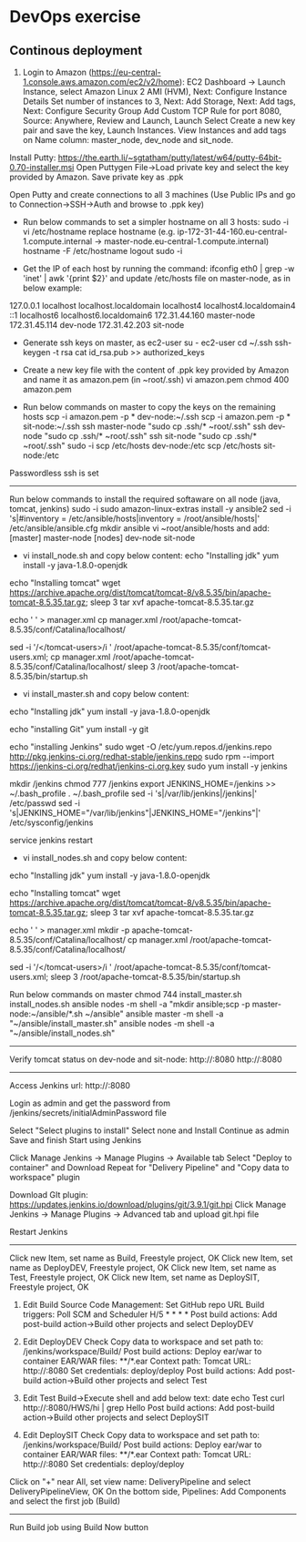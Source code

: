 # DevOps exercise 
## Continous deployment

1. Login to Amazon (https://eu-central-1.console.aws.amazon.com/ec2/v2/home):
EC2 Dashboard -> Launch Instance, select Amazon Linux 2 AMI (HVM), Next: Configure Instance Details
Set number of instances to 3, Next: Add Storage, Next: Add tags, Next: Configure Security Group
Add Custom TCP Rule for port 8080, Source: Anywhere, Review and Launch, Launch
Select Create a new key pair and save the key, Launch Instances.
View Instances and add tags on Name column: master_node, dev_node and sit_node.

Install Putty: https://the.earth.li/~sgtatham/putty/latest/w64/putty-64bit-0.70-installer.msi
Open Puttygen
File->Load private key and select the key provided by Amazon.
Save private key as .ppk

Open Putty and create connections to all 3 machines (Use Public IPs and go to Connection->SSH->Auth and browse to .ppk key)

- Run below commands to set a simpler hostname on all 3 hosts:
sudo -i
vi /etc/hostname
replace hostname (e.g. ip-172-31-44-160.eu-central-1.compute.internal -> master-node.eu-central-1.compute.internal)
hostname -F /etc/hostname
logout
sudo -i

- Get the IP of each host by running the command: ifconfig eth0 | grep -w 'inet' | awk '{print $2}'
and update /etc/hosts file on master-node, as in below example:

127.0.0.1   localhost localhost.localdomain localhost4 localhost4.localdomain4
::1         localhost6 localhost6.localdomain6
172.31.44.160 master-node
172.31.45.114 dev-node
172.31.42.203 sit-node

- Generate ssh keys on master, as ec2-user
su - ec2-user
cd ~/.ssh
ssh-keygen -t rsa
cat id_rsa.pub >> authorized_keys

- Create a new key file with the content of .ppk key provided by Amazon and name it as amazon.pem (in ~root/.ssh)
vi amazon.pem
chmod 400 amazon.pem

- Run below commands on master to copy the keys on the remaining hosts
scp -i amazon.pem -p * dev-node:~/.ssh
scp -i amazon.pem -p * sit-node:~/.ssh
ssh master-node "sudo cp .ssh/* ~root/.ssh"
ssh dev-node "sudo cp .ssh/* ~root/.ssh"
ssh sit-node "sudo cp .ssh/* ~root/.ssh"
sudo -i
scp /etc/hosts dev-node:/etc
scp /etc/hosts sit-node:/etc

Passwordless ssh is set

----------------------------------------------------------------------------------------------------------------
Run below commands to install the required softaware on all node (java, tomcat, jenkins)
sudo -i
sudo amazon-linux-extras install -y ansible2
sed -i 's|#inventory      = /etc/ansible/hosts|inventory      = /root/ansible/hosts|' /etc/ansible/ansible.cfg
mkdir ansible
vi ~root/ansible/hosts and add:
[master]
master-node
[nodes]
dev-node
sit-node

- vi install_node.sh and copy below content:
echo "Installing jdk"
yum install -y java-1.8.0-openjdk

echo "Installing tomcat"
wget https://archive.apache.org/dist/tomcat/tomcat-8/v8.5.35/bin/apache-tomcat-8.5.35.tar.gz;
sleep 3
tar xvf apache-tomcat-8.5.35.tar.gz

echo '<Context privileged="true" antiResourceLocking="false"
         docBase="${catalina.home}/webapps/manager">
    <Valve className="org.apache.catalina.valves.RemoteAddrValve" allow="^.*$" />
</Context>' > manager.xml
cp manager.xml /root/apache-tomcat-8.5.35/conf/Catalina/localhost/

sed -i '/<\/tomcat-users>/i <user username="deploy" password="deploy" roles="manager-script"/>' /root/apache-tomcat-8.5.35/conf/tomcat-users.xml;
cp manager.xml /root/apache-tomcat-8.5.35/conf/Catalina/localhost/
sleep 3
/root/apache-tomcat-8.5.35/bin/startup.sh

- vi install_master.sh and copy below content:

echo "Installing jdk"
yum install -y java-1.8.0-openjdk

echo "installing Git"
yum install -y git

echo "installing Jenkins"
sudo wget -O /etc/yum.repos.d/jenkins.repo http://pkg.jenkins-ci.org/redhat-stable/jenkins.repo
sudo rpm --import https://jenkins-ci.org/redhat/jenkins-ci.org.key
sudo yum install -y  jenkins

mkdir /jenkins
chmod 777 /jenkins
export JENKINS_HOME=/jenkins >> ~/.bash_profile
. ~/.bash_profile
sed -i 's|/var/lib/jenkins|/jenkins|' /etc/passwd
sed -i 's|JENKINS_HOME="/var/lib/jenkins"|JENKINS_HOME="/jenkins"|' /etc/sysconfig/jenkins

service jenkins restart

- vi install_nodes.sh and copy below content:

echo "Installing jdk"
yum install -y java-1.8.0-openjdk

echo "Installing tomcat"
wget https://archive.apache.org/dist/tomcat/tomcat-8/v8.5.35/bin/apache-tomcat-8.5.35.tar.gz;
sleep 3
tar xvf apache-tomcat-8.5.35.tar.gz

echo '<Context privileged="true" antiResourceLocking="false"
         docBase="${catalina.home}/webapps/manager">
    <Valve className="org.apache.catalina.valves.RemoteAddrValve" allow="^.*$" />
</Context>' > manager.xml
mkdir -p apache-tomcat-8.5.35/conf/Catalina/localhost/
cp manager.xml /root/apache-tomcat-8.5.35/conf/Catalina/localhost/

sed -i '/<\/tomcat-users>/i <user username="deploy" password="deploy" roles="manager-script"/>' /root/apache-tomcat-8.5.35/conf/tomcat-users.xml;
sleep 3
/root/apache-tomcat-8.5.35/bin/startup.sh

Run below commands on master
chmod 744 install_master.sh install_nodes.sh
ansible nodes -m shell -a "mkdir ansible;scp -p master-node:~/ansible/*.sh ~/ansible"
ansible master -m shell -a "~/ansible/install_master.sh"
ansible nodes -m shell -a "~/ansible/install_nodes.sh"

------------------------------------------------------------------------------------
Verify tomcat status on dev-node and sit-node:
http://<dev-node-public-ip>:8080
http://<sit-node-public-ip>:8080
  
  
------------------------------------------------------------------------------------
Access Jenkins url:
http://<master-node-public-ip>:8080
  
Login as admin and get the password from /jenkins/secrets/initialAdminPassword file

Select "Select plugins to install"
Select none and Install
Continue as admin
Save and finish
Start using Jenkins
  
Click Manage Jenkins -> Manage Plugins -> Available tab
Select "Deploy to container" and Download
Repeat for "Delivery Pipeline" and "Copy data to workspace" plugin

Download GIt plugin:
https://updates.jenkins.io/download/plugins/git/3.9.1/git.hpi
Click Manage Jenkins -> Manage Plugins -> Advanced tab and upload git.hpi file

Restart Jenkins

--------------------------------------------------------------------------------------

Click new Item, set name as Build, Freestyle project, OK
Click new Item, set name as DeployDEV, Freestyle project, OK
Click new Item, set name as Test, Freestyle project, OK
Click new Item, set name as DeploySIT, Freestyle project, OK

1. Edit Build
Source Code Management: Set GitHub repo URL
Build triggers: Poll SCM and Scheduler H/5 * * * *
Post build actions: Add post-build action->Build other projects and select DeployDEV

2. Edit DeployDEV
Check Copy data to workspace and set path to: /jenkins/workspace/Build/
Post build actions: Deploy ear/war to container
 EAR/WAR files: **/*.ear
Context path: <application context>
Tomcat URL: http://<dev-node-public-ip>:8080
Set credentials: deploy/deploy
Post build actions: Add post-build action->Build other projects and select Test
  
3. Edit Test
Build->Execute shell and add below text:
date
echo Test
curl http://<dev-node-public-ip>:8080/HWS/hi | grep Hello
Post build actions: Add post-build action->Build other projects and select DeploySIT

3. Edit DeploySIT
Check Copy data to workspace and set path to: /jenkins/workspace/Build/
Post build actions: Deploy ear/war to container
 EAR/WAR files: **/*.ear
Context path: <application context>
Tomcat URL: http://<sit-node-public-ip>:8080
Set credentials: deploy/deploy

Click on "+" near All, set view name: DeliveryPipeline and select DeliveryPipelineView, OK
On the bottom side, Pipelines: Add Components and select the first job (Build)

-----------------------------------
Run Build job using Build Now button
